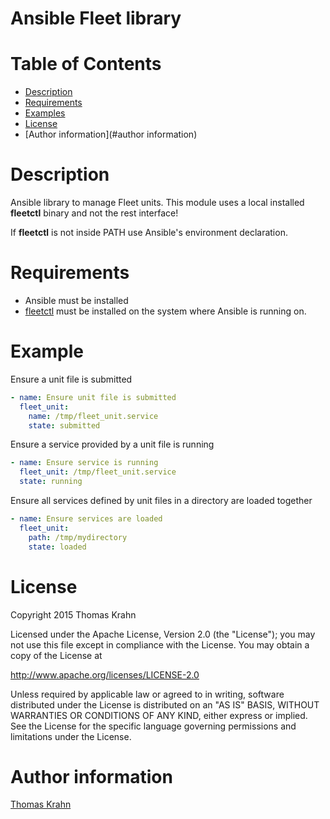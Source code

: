 Ansible Fleet library
==========

# Table of Contents
- [Description](#description)
- [Requirements](#requirements)
- [Examples](#examples)
- [License](#license)
- [Author information](#author information)

# Description

Ansible library to manage Fleet units. This module uses a local installed __fleetctl__ binary and not the
rest interface!

If __fleetctl__ is not inside PATH use Ansible's environment declaration.

# Requirements

- Ansible must be installed
- [fleetctl] must be installed on the system where Ansible is running on.

# Example

Ensure a unit file is submitted
```yaml
- name: Ensure unit file is submitted
  fleet_unit:
    name: /tmp/fleet_unit.service
    state: submitted
```

Ensure a service provided by a unit file is running

```yaml
- name: Ensure service is running
  fleet_unit: /tmp/fleet_unit.service
  state: running
```

Ensure all services defined by unit files in a directory are loaded together
```yaml
- name: Ensure services are loaded
  fleet_unit:
    path: /tmp/mydirectory
    state: loaded
```
# License

Copyright 2015 Thomas Krahn

Licensed under the Apache License, Version 2.0 (the "License");
you may not use this file except in compliance with the License.
You may obtain a copy of the License at

http://www.apache.org/licenses/LICENSE-2.0

Unless required by applicable law or agreed to in writing, software
distributed under the License is distributed on an "AS IS" BASIS,
WITHOUT WARRANTIES OR CONDITIONS OF ANY KIND, either express or implied.
See the License for the specific language governing permissions and
limitations under the License.

# Author information

[Thomas Krahn]

[Thomas Krahn]: mailto:ntbc@gmx.net
[fleetctl]: https://github.com/coreos/fleet/tree/master/fleetctl
